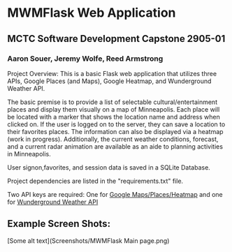 # MWMFlask Web Application
## MCTC Software Development Capstone 2905-01
### Aaron Souer, Jeremy Wolfe, Reed Armstrong


Project Overview: This is a basic Flask web application that utilizes three APIs, Google Places (and Maps), Google Heatmap, and Wunderground Weather API.

The basic premise is to provide a list of selectable cultural/entertainment places and display them visually on a map of Minneapolis. Each place will be located with a marker that shows the location name and address when clicked on. If the user is logged on to the server, they can save a location to their favorites places. The information can also be displayed via a heatmap (work in progress). Additionally, the current weather conditions, forecast, and a current radar animation are available as an aide to planning activities in Minneapolis.

User signon,favorites, and session data is saved in a SQLite Database.

Project dependencies are listed in the "requirements.txt" file.

Two API keys are required: One for [Google Maps/Places/Heatmap](https://developers.google.com/maps/documentation/javascript/get-api-key) and one for [Wunderground Weather API](https://www.wunderground.com/weather/api/d/docs?MR=1)

## Example Screen Shots:
[Some alt text](Screenshots/MWMFlask Main page.png)
